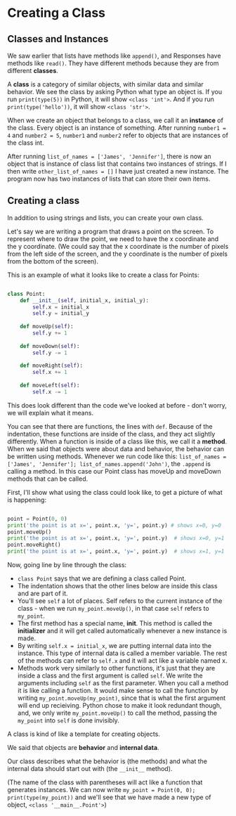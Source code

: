 
# Creating a Class

## Classes and Instances

We saw earlier that lists have methods like `append()`, and Responses have methods like `read()`. They have different methods because they are from different **classes**.

A **class** is a category of similar objects, with similar data and similar behavior. We see the class by asking Python what type an object is. If you run `print(type(5))` in Python, it will show `<class 'int'>`. And if you run `print(type('hello'))`, it will show `<class 'str'>`. 

When we create an object that belongs to a class, we call it an **instance** of the class. Every object is an instance of something. After running `number1 = 4` and `number2 = 5`, `number1` and `number2` refer to objects that are instances of the class int. 

After running `list_of_names = ['James', 'Jennifer']`, there is now an object that is instance of class list that contains two instances of strings. If I then write `other_list_of_names = []` I have just created a new instance. The program now has two instances of lists that can store their own items.

## Creating a class

In addition to using strings and lists, you can create your own class.

Let's say we are writing a program that draws a point on the screen. To represent where to draw the point, we need to have the x coordinate and the y coordinate. (We could say that the x coordinate is the number of pixels from the left side of the screen, and the y coordinate is the number of pixels from the bottom of the screen).

This is an example of what it looks like to create a class for Points:

```python

class Point:
    def __init__(self, initial_x, initial_y):
        self.x = initial_x
        self.y = initial_y
    
    def moveUp(self):
        self.y += 1
        
    def moveDown(self):
        self.y -= 1
        
    def moveRight(self):
        self.x += 1
        
    def moveLeft(self):
        self.x -= 1
```

This does look different than the code we've looked at before - don't worry, we will explain what it means.

You can see that there are functions, the lines with `def`. Because of the indentation, these functions are inside of the class, and they act slightly differently. When a function is inside of a class like this, we call it a **method**. When we said that objects were about data and behavior, the behavior can be written using methods. Whenever we run code like this: `list_of_names = ['James', 'Jennifer']; list_of_names.append('John')`, the `.append` is calling a method. In this case our Point class has moveUp and moveDown methods that can be called.

First, I'll show what using the class could look like, to get a picture of what is happening:

```python

point = Point(0, 0)
print('the point is at x=', point.x, 'y=', point.y) # shows x=0, y=0
point.moveUp()
print('the point is at x=', point.x, 'y=', point.y)  # shows x=0, y=1
point.moveRight()
print('the point is at x=', point.x, 'y=', point.y)  # shows x=1, y=1

```

Now, going line by line through the class:

<!--Make this an embedded slide deck for better engagement. Can highlight the line we're talking about.-->

* `class Point` says that we are defining a class called Point.
* The indentation shows that the other lines below are inside this class and are part of it.
* You'll see `self` a lot of places. Self refers to the current instance of the class - when we run `my_point.moveUp()`, in that case `self` refers to `my_point`.
* The first method has a special name, __init__. This method is called the **initializer** and it will get called automatically whenever a new instance is made.
* By writing `self.x = initial_x`, we are putting internal data into the instance. This type of internal data is called a member variable. The rest of the methods can refer to `self.x` and it will act like a variable named x.
* Methods work very similarly to other functions, it's just that they are inside a class and the first argument is called `self`. We write the arguments including `self` as the first parameter. When you call a method it is like calling a function. It would make sense to call the function by writing `my_point.moveUp(my_point)`, since that is what the first argument will end up recieiving. Python chose to make it look redundant though, and, we only write `my_point.moveUp()` to call the method, passing the `my_point` into `self` is done invisibly.


A class is kind of like a template for creating objects.

We said that objects are **behavior** and **internal data**.

Our class describes what the behavior is (the methods) and what the internal data should start out with (the `__init__` method). 

(The name of the class with parentheses will act like a function that generates instances. We can now write `my_point = Point(0, 0); print(type(my_point))` and we'll see that we have made a new type of object, `<class '__main__.Point'>`)


